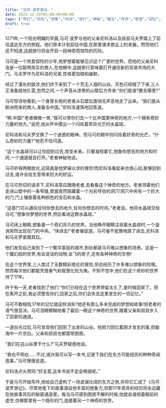```yaml
---
title: "马可·波罗游记。"
date: 2023-12-15T05:00:00+08:00
tags: ["奇幻","历险","想象","时间","旅行","神秘","魔法","传奇","密室","回忆", "Claude"]
draft: true
--- 
```


1271年,一个阳光明媚的早晨,马可·波罗与他的父亲尼科洛以及叔叔马夫罗踏上了前往遥远东方的旅程。他们原本计划前往中国,在那里谋求商业上的发展。然而他们还不知道,这趟旅行将会开启一段神奇而惊险的历险。

马可是一个热爱探险的少年,他梦想着能够见识这个广袤的世界。而他的父亲尼科洛是一位聪明务实的商人,在他眼中,这趟旅行意味着打开通往新的贸易市场的大门。马夫罗作为尼科洛的兄弟,性格更加随和幽默。

经过了漫长的跋涉,他们终于来到了一个荒无人烟的山谷。天色已经暗了下来,三人正准备就地扎营,忽然之间,一个声音从漆黑的山壁后方传来:“你们是谁?要去哪里?”

马可惊讶地看到,一个身穿长袍的老者从石壁后面悄无声息地走了出来。“我们是从欧洲而来的商人,准备去中国。”尼科洛谨慎地回答道。

“啊,中国!”老者微微一笑,“我可以带你们去一个比中国更神奇的地方,一个拥有奇妙力量的地方。”说完,他从怀中摸出一个闪烁着奇异光芒的水晶球。

尼科洛和马夫罗交换了一个迷惑的眼神。而马可的眼中则闪烁着好奇的光芒。“什么奇妙的力量?”他忍不住问道。

“这个水晶球可以让你回到过去,改变未来。只要凝视着它,想象你想去的地方和时间,一个通道就会打开。”老者神秘地说。

马可听得两眼放光,这简直是他梦寐以求的冒险!而尼科洛看起来也很心动,能够回到过去,或许会给生意带来巨大的好运。

在马可热切的请求下,尼科洛答应跟随老者,去看看这个神奇的地方。老者领着他们走进山壁中的一条窄缝,里面竟然隐藏着一个光彩夺目的洞穴!洞穴中央有一个巨大的门,门上镶嵌着各种颜色的宝石和水晶。

“这扇门可以通往任何你想去的地方,任何你想去的时间。”老者说。他将水晶球交给马可,“想象你梦想的世界,然后看进这颗水晶球。”

马可闭上眼睛,想象着一个奇幻非凡的世界。当他睁开眼睛注视着水晶球时,一个漩涡突然出现在门的中央。“快进去!”老者催促道。马可毫不犹豫地跳了进去,尼科洛和马夫罗紧跟其后。

他们发现自己来到了一个繁华富丽的城市,到处都是马可难以想象的场景。这是一个魔幻般的世界,有会说话的动物,会飞的房子,还有各种神奇的生物!

在这个世界里,三人度过了无数精彩绝伦的冒险,但也经历了许多难以想象的险境。然而每次他们都能凭借勇气和智慧化险为夷。不知不觉中,他们在这个奇妙的世界待了17年。

终于有一天,老者找到了他们:“你们已经在这个世界停留太久了,是时候回家了。但在离开之前,我必须警告你们,回家之后,你们会失去这里发生的一切记忆。”

马可不敢相信,17年的记忆就这样消失?他还有那么多未完成的梦想和故事!但老者的语气很坚决。马可泪眼模糊地看了最后一眼这个神奇的世界,跟着父亲和叔叔步入了回家的通道。

一道白光过后,马可发现他们回到了出发的山谷。他努力回忆着刚才发生的事,但脑海中一片空白。父亲和叔叔也都面带困惑。

“我们在这山谷里干什么?”马夫罗疑惑地说。

“我也不明白......不过,或许我可以写一本书,记录下我们在东方可能经历的种种奇闻逸事。”马可慢慢说道。

尼科洛点头赞同:“好主意,这本书说不定会畅销呢。”

于是马可开始写作,他给自己虚构了一场波澜壮阔的东方之旅,并将它汇成了《马可·波罗游记》。尽管他笔下的故事源自他丰富的想象力,但那17年奇异的经历将永远藏在他故事背后的秘密通道里。每当马可感到困惑不解的时候,他就会凝视着眼前的虚空,仿佛那里有一个隐形的门,连接着另一个神奇的世界。